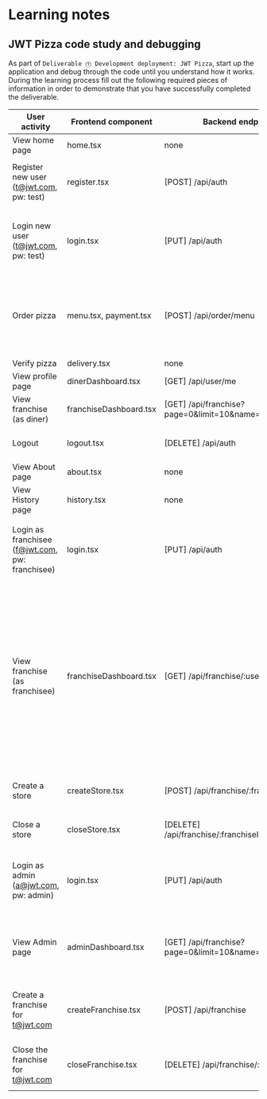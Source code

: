 # Learning notes

## JWT Pizza code study and debugging

As part of `Deliverable ⓵ Development deployment: JWT Pizza`, start up the application and debug through the code until you understand how it works. During the learning process fill out the following required pieces of information in order to demonstrate that you have successfully completed the deliverable.

| User activity                                       | Frontend component | Backend endpoints | Database SQL |
| --------------------------------------------------- | ------------------ | ----------------- | ------------ |
| View home page                                      | home.tsx           | none              | none         |
| Register new user<br/>(t@jwt.com, pw: test)         | register.tsx       | [POST] /api/auth  | `INSERT INTO user (name, email, password) VALUES (?, ?, ?)`<br/>`INSERT INTO userRole (userId, role, objectId) VALUES (?, ?, ?)` |
| Login new user<br/>(t@jwt.com, pw: test)            | login.tsx          | [PUT] /api/auth   | `INSERT INTO auth (token, userId) VALUES (?, ?) ON DUPLICATE KEY UPDATE token=token`<br/>`SELECT * FROM user WHERE email=?`<br/>`SELECT * FROM userRole WHERE userId=?` |
| Order pizza                                         | menu.tsx, payment.tsx | [POST] /api/order/menu | `SELECT userId FROM auth WHERE token=?`<br/>`INSERT INTO dinerOrder (dinerId, franchiseId, storeId, date) VALUES (?, ?, ?, now())`<br/>`INSERT INTO orderItem (orderId, menuId, description, price) VALUES (?, ?, ?, ?)` |
| Verify pizza                                        | delivery.tsx	     | none              | none         |
| View profile page                                   | dinerDashboard.tsx | [GET] /api/user/me| `SELECT userId FROM auth WHERE token=?` |
| View franchise<br/>(as diner)                       | franchiseDashboard.tsx | [GET] /api/franchise?page=0&limit=10&name=* | `SELECT id, name FROM store WHERE franchiseId=?` |
| Logout                                              | logout.tsx         | [DELETE] /api/auth| `SELECT userId FROM auth WHERE token=?`</br>`DELETE FROM auth WHERE token=?` |
| View About page                                     | about.tsx          | none              | none         |
| View History page                                   | history.tsx	       | none              | none         |
| Login as franchisee<br/>(f@jwt.com, pw: franchisee) | login.tsx	         | [PUT] /api/auth   | `INSERT INTO auth (token, userId) VALUES (?, ?) ON DUPLICATE KEY UPDATE token=token`<br/>`SELECT * FROM user WHERE email=?`<br/>`SELECT * FROM userRole WHERE userId=?` |
| View franchise<br/>(as franchisee)                  | franchiseDashboard.tsx | [GET] /api/franchise/:userId | `SELECT objectId FROM userRole WHERE role='franchisee' AND userId=?`<br/>`SELECT id, name FROM franchise WHERE id in (...)`<br/>`SELECT u.id, u.name, u.email FROM userRole ur JOIN user u ON u.id=ur.userId WHERE ur.objectId=? AND ur.role='franchisee'`<br/>`SELECT s.id, s.name, COALESCE(SUM(oi.price),0) AS totalRevenue FROM dinerOrder do JOIN orderItem oi ON do.id=oi.orderId RIGHT JOIN store s ON s.id=do.storeId WHERE s.franchiseId=? GROUP BY s.id` |
| Create a store                                      | createStore.tsx	   | [POST] /api/franchise/:franchiseId/store |  `SELECT userId FROM auth WHERE token=?`<br/>`INSERT INTO store (franchiseId, name) VALUES (?, ?)`             |
| Close a store                                       | closeStore.tsx	   | [DELETE] /api/franchise/:franchiseId/store/:storeId | `SELECT userId FROM auth WHERE token=?`<br/>`DELETE FROM store WHERE franchiseId=? AND id=?` |
| Login as admin<br/>(a@jwt.com, pw: admin)           | login.tsx	         | [PUT] /api/auth	                  | `INSERT INTO auth (token, userId) VALUES (?, ?) ON DUPLICATE KEY UPDATE token=token`<br/>`SELECT * FROM user WHERE email=?`<br/>`SELECT * FROM userRole WHERE userId=?` |
| View Admin page                                     | adminDashboard.tsx | [GET] /api/franchise?page=0&limit=10&name=* | `SELECT userId FROM auth WHERE token=?`<br/>`SELECT id, name FROM franchise WHERE name LIKE ? LIMIT ${limit + 1} OFFSET ${offset}`<br/>`SELECT id, name FROM store WHERE franchiseId=?` |
| Create a franchise for t@jwt.com                    | createFranchise.tsx| [POST] /api/franchise | `SELECT id, name FROM user WHERE email=?`</br>`INSERT INTO franchise (name) VALUES (?)`</br>`INSERT INTO userRole (userId, role, objectId) VALUES (?, ?, ?)` |
| Close the franchise for t@jwt.com                   | closeFranchise.tsx | [DELETE] /api/franchise/:franchiseId | `DELETE FROM store WHERE franchiseId=?`</br>`DELETE FROM userRole WHERE objectId=?`</br>`DELETE FROM franchise WHERE id=?` |
